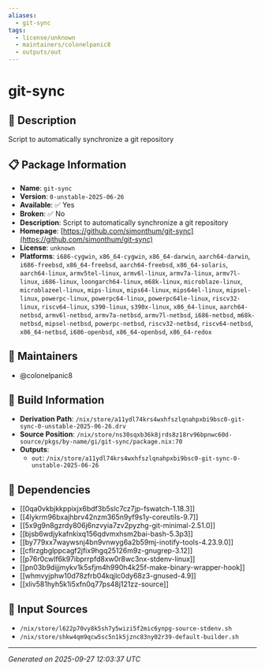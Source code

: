 ```yaml
---
aliases:
  - git-sync
tags:
  - license/unknown
  - maintainers/colonelpanic8
  - outputs/out
---
```


# git-sync

## 📝 Description

Script to automatically synchronize a git repository

## 📋 Package Information

- **Name**: `git-sync`
- **Version**: `0-unstable-2025-06-26`
- **Available**: ✅ Yes
- **Broken**: ✅ No
- **Description**: Script to automatically synchronize a git repository
- **Homepage**: [https://github.com/simonthum/git-sync](https://github.com/simonthum/git-sync)
- **License**: `unknown`
- **Platforms**: `i686-cygwin`, `x86_64-cygwin`, `x86_64-darwin`, `aarch64-darwin`, `i686-freebsd`, `x86_64-freebsd`, `aarch64-freebsd`, `x86_64-solaris`, `aarch64-linux`, `armv5tel-linux`, `armv6l-linux`, `armv7a-linux`, `armv7l-linux`, `i686-linux`, `loongarch64-linux`, `m68k-linux`, `microblaze-linux`, `microblazeel-linux`, `mips-linux`, `mips64-linux`, `mips64el-linux`, `mipsel-linux`, `powerpc-linux`, `powerpc64-linux`, `powerpc64le-linux`, `riscv32-linux`, `riscv64-linux`, `s390-linux`, `s390x-linux`, `x86_64-linux`, `aarch64-netbsd`, `armv6l-netbsd`, `armv7a-netbsd`, `armv7l-netbsd`, `i686-netbsd`, `m68k-netbsd`, `mipsel-netbsd`, `powerpc-netbsd`, `riscv32-netbsd`, `riscv64-netbsd`, `x86_64-netbsd`, `i686-openbsd`, `x86_64-openbsd`, `x86_64-redox`
## 👥 Maintainers

- @colonelpanic8


## 🔧 Build Information

- **Derivation Path**: `/nix/store/a11ydl74krs4wxhfszlqnahpxbi9bsc0-git-sync-0-unstable-2025-06-26.drv`
- **Source Position**: `/nix/store/ns30sqxb36k8jrds8z18rv96bpnwc60d-source/pkgs/by-name/gi/git-sync/package.nix:70`
- **Outputs**:
  - `out`:  `/nix/store/a11ydl74krs4wxhfszlqnahpxbi9bsc0-git-sync-0-unstable-2025-06-26`

## 🔗 Dependencies

- [[0qa0vkbjkkppixjx6bdf3b5slc7cz7jp-fswatch-1.18.3]]
- [[4lykrm96bxajhbrv42nzm365n9yf9s1y-coreutils-9.7]]
- [[5x9g9n8gzrdy806j6nzvyia7zv2pyzhg-git-minimal-2.51.0]]
- [[bjsb6wdjykafnkixq156qdvmxhsm2bai-bash-5.3p3]]
- [[by779xx7waywsnj4bn9vnwyg6a2b59mj-inotify-tools-4.23.9.0]]
- [[cflrzgbglppcagf2jfix9hgq25126m9z-gnugrep-3.12]]
- [[p76r0cwlf6k97ibprrpfd8xw0r8wc3nx-stdenv-linux]]
- [[pn03b9dijjmykv1k5sfjm4h990h4k25f-make-binary-wrapper-hook]]
- [[whmvyjphw10d78zfrb04kqjlc0dy68z3-gnused-4.9]]
- [[xliv581hyh5k1i5xfn0q77ps48j121zz-source]]

## 📁 Input Sources

- `/nix/store/l622p70vy8k5sh7y5wizi5f2mic6ynpg-source-stdenv.sh`
- `/nix/store/shkw4qm9qcw5sc5n1k5jznc83ny02r39-default-builder.sh`

---
*Generated on 2025-09-27 12:03:37 UTC*
